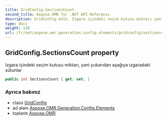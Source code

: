 ```yaml
---
title: GridConfig.SectionsCount
second_title: Aspose.OMR for .NET API Referansı
description: GridConfig mülk. Izgara içindeki seçim kutusu miktarı yani yukarıdan aşağıya ızgaradaki sütunlar
type: docs
weight: 120
url: /tr/net/aspose.omr.generation.config.elements/gridconfig/sectionscount/
---
```

## GridConfig.SectionsCount property

Izgara içindeki seçim kutusu miktarı, yani yukarıdan aşağıya ızgaradaki sütunlar

```csharp
public int SectionsCount { get; set; }
```

### Ayrıca bakınız

* class [GridConfig](../)
* ad alanı [Aspose.OMR.Generation.Config.Elements](../../gridconfig/)
* toplantı [Aspose.OMR](../../../)


